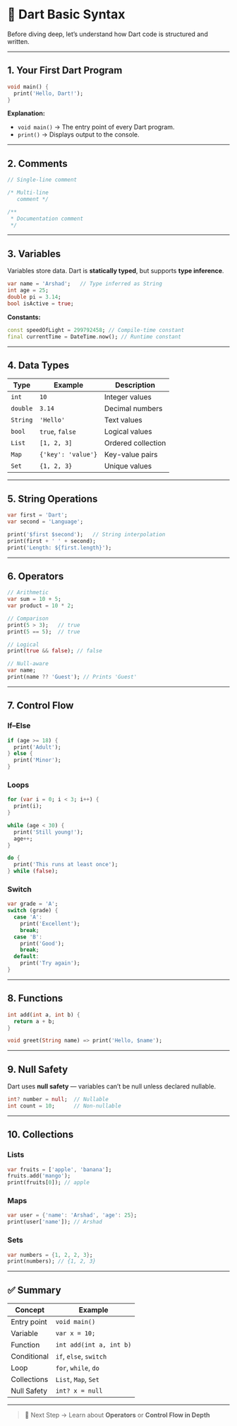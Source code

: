 # 📝 Dart Basic Syntax

Before diving deep, let’s understand how Dart code is structured and written.

---

## 1. Your First Dart Program

```dart
void main() {
  print('Hello, Dart!');
}
```

**Explanation:**
- `void main()` → The entry point of every Dart program.
- `print()` → Displays output to the console.

---

## 2. Comments

```dart
// Single-line comment

/* Multi-line
   comment */

/**
 * Documentation comment
 */
```

---

## 3. Variables

Variables store data. Dart is **statically typed**, but supports **type inference**.

```dart
var name = 'Arshad';   // Type inferred as String
int age = 25;
double pi = 3.14;
bool isActive = true;
```

**Constants:**
```dart
const speedOfLight = 299792458; // Compile-time constant
final currentTime = DateTime.now(); // Runtime constant
```

---

## 4. Data Types

| Type | Example | Description |
|------|----------|-------------|
| `int` | `10` | Integer values |
| `double` | `3.14` | Decimal numbers |
| `String` | `'Hello'` | Text values |
| `bool` | `true`, `false` | Logical values |
| `List` | `[1, 2, 3]` | Ordered collection |
| `Map` | `{'key': 'value'}` | Key-value pairs |
| `Set` | `{1, 2, 3}` | Unique values |

---

## 5. String Operations

```dart
var first = 'Dart';
var second = 'Language';

print('$first $second');   // String interpolation
print(first + ' ' + second);
print('Length: ${first.length}');
```

---

## 6. Operators

```dart
// Arithmetic
var sum = 10 + 5;
var product = 10 * 2;

// Comparison
print(5 > 3);   // true
print(5 == 5);  // true

// Logical
print(true && false); // false

// Null-aware
var name;
print(name ?? 'Guest'); // Prints 'Guest'
```

---

## 7. Control Flow

### If–Else
```dart
if (age >= 18) {
  print('Adult');
} else {
  print('Minor');
}
```

### Loops
```dart
for (var i = 0; i < 3; i++) {
  print(i);
}

while (age < 30) {
  print('Still young!');
  age++;
}

do {
  print('This runs at least once');
} while (false);
```

### Switch
```dart
var grade = 'A';
switch (grade) {
  case 'A':
    print('Excellent');
    break;
  case 'B':
    print('Good');
    break;
  default:
    print('Try again');
}
```

---

## 8. Functions

```dart
int add(int a, int b) {
  return a + b;
}

void greet(String name) => print('Hello, $name');
```

---

## 9. Null Safety

Dart uses **null safety** — variables can’t be null unless declared nullable.

```dart
int? number = null;  // Nullable
int count = 10;      // Non-nullable
```

---

## 10. Collections

### Lists
```dart
var fruits = ['apple', 'banana'];
fruits.add('mango');
print(fruits[0]); // apple
```

### Maps
```dart
var user = {'name': 'Arshad', 'age': 25};
print(user['name']); // Arshad
```

### Sets
```dart
var numbers = {1, 2, 2, 3};
print(numbers); // {1, 2, 3}
```

---

## ✅ Summary

| Concept | Example |
|----------|----------|
| Entry point | `void main()` |
| Variable | `var x = 10;` |
| Function | `int add(int a, int b)` |
| Conditional | `if`, `else`, `switch` |
| Loop | `for`, `while`, `do` |
| Collections | `List`, `Map`, `Set` |
| Null Safety | `int? x = null` |

---

> 🔹 Next Step → Learn about **Operators** or **Control Flow in Depth**
